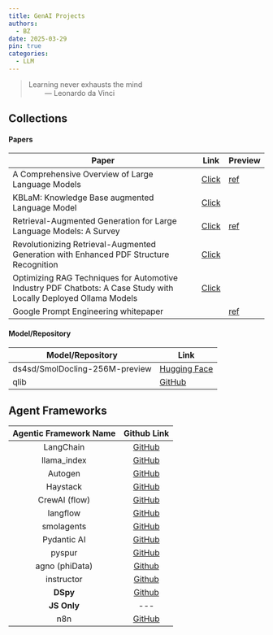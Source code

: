 ```yaml
---
title: GenAI Projects
authors:
  - BZ
date: 2025-03-29
pin: true
categories: 
  - LLM
---
```


<!-- more -->

>
> Learning never exhausts the mind <br>
>  &nbsp; &nbsp; &nbsp; &nbsp; ― Leonardo da Vinci

## Collections


#### Papers
| **Paper** | **Link** | **Preview** |
| --- | --- | --- |
| A Comprehensive Overview of Large Language Models |[Click](https://arxiv.org/abs/2307.06435) | [ref](../../assets/pdfs/2307.06435v10.pdf) |
| KBLaM: Knowledge Base augmented Language Model | [Click](https://arxiv.org/abs/2410.10450)| |
| Retrieval-Augmented Generation for Large Language Models: A Survey | [Click](https://arxiv.org/abs/2312.10997) | [ref](../../assets/pdfs/2312.10997v5.pdf) |
| Revolutionizing Retrieval-Augmented Generation with Enhanced PDF Structure Recognition| [Click](https://arxiv.org/abs/2401.12599)||
| Optimizing RAG Techniques for Automotive Industry PDF Chatbots: A Case Study with Locally Deployed Ollama Models | [Click](https://arxiv.org/abs/2408.05933)||
|Google Prompt Engineering whitepaper||[ref](../../assets/pdfs/Google_Engineering_2025.pdf)|



#### Model/Repository
|**Model/Repository** | **Link**|
|--- | --- |
| ds4sd/SmolDocling-256M-preview | [Hugging Face](https://huggingface.co/ds4sd/SmolDocling-256M-preview)|
| qlib| [GitHub](https://github.com/microsoft/qlib)|


## Agent Frameworks

|**Agentic Framework Name**| **Github Link**|
|:---:|:---:|
| LangChain | [GitHub](https://github.com/langchain-ai/langchain)|
| llama_index | [GitHub](https://github.com/run-llama/llama_index)|
| Autogen | [GitHub](https://github.com/microsoft/autogen)|
| Haystack| [GitHub](https://github.com/deepset-ai/haystack) |
| CrewAI (flow) | [GitHub](https://github.com/crewAIInc/crewAI) |
| langflow | [GitHub](https://github.com/langflow-ai/langflow)
| smolagents | [GitHub](https://github.com/huggingface/smolagents) |
| Pydantic AI | [GitHub](https://github.com/pydantic/pydantic-ai) |
| pyspur | [GitHub](https://github.com/PySpur-Dev/pyspur) |
| agno (phiData) | [Github](https://github.com/agno-agi/agno)|
| instructor | [Github](https://github.com/instructor-ai/instructor)|
| **DSpy**| [Github](https://github.com/stanfordnlp/dspy)|
| **JS Only**|---|
| n8n | [GitHub](https://github.com/n8n-io/n8n)|

